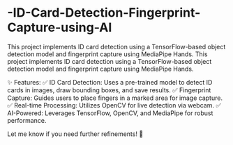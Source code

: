 # -ID-Card-Detection-Fingerprint-Capture-using-AI
This project implements ID card detection using a TensorFlow-based object detection model and fingerprint capture using MediaPipe Hands.
This project implements ID card detection using a TensorFlow-based object detection model and fingerprint capture using MediaPipe Hands.

✨ Features:
✅ ID Card Detection: Uses a pre-trained model to detect ID cards in images, draw bounding boxes, and save results.
✅ Fingerprint Capture: Guides users to place fingers in a marked area for image capture.
✅ Real-time Processing: Utilizes OpenCV for live detection via webcam.
✅ AI-Powered: Leverages TensorFlow, OpenCV, and MediaPipe for robust performance.

Let me know if you need further refinements! 🚀
